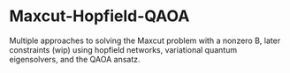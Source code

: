 # Maxcut-Hopfield-QAOA
Multiple approaches to solving the Maxcut problem with a nonzero B, later constraints (wip) using hopfield networks, variational quantum eigensolvers, and the QAOA ansatz. 
